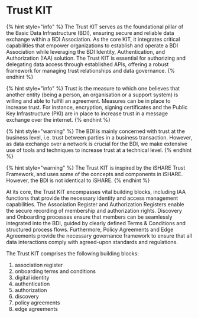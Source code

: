 # Trust KIT

{% hint style="info" %}
The Trust KIT serves as the foundational pillar of the Basic Data Infrastructure (BDI), ensuring secure and reliable data exchange within a BDI Association. As the core KIT, it integrates critical capabilities that empower organizations to establish and operate a BDI Association while leveraging the BDI Identity, Authentication, and Authorization (IAA) solution. The Trust KIT is essential for authorizing and delegating data access through established APIs, offering a robust framework for managing trust relationships and data governance.
{% endhint %}

{% hint style="info" %}
Trust is the measure to which one believes that another entity (being a person, an organisation or a support system) is willing and able to fulfill an agreement. Measures can be in place to increase trust. For instance, encryption, signing certificates and the Public Key Infrastructure (PKI) are in place to increase trust in a message exchange over the internet.
{% endhint %}

{% hint style="warning" %}
The BDI is mainly concerned with trust at the business level, i.e. trust between parties in a business transaction. However, as data exchange over a network is crucial for the BDI, we make extensive use of tools and techniques to increase trust at a technical level.
{% endhint %}

{% hint style="warning" %}
The Trust  KIT is inspired by the iSHARE Trust Framework, and uses some of the concepts and components in iSHARE. However, the BDI is not identical to iSHARE.
{% endhint %}

At its core, the Trust KIT encompasses vital building blocks, including IAA functions that provide the necessary identity and access management capabilities. The Association Register and Authorization Registers enable the secure recording of membership and authorization rights. Discovery and Onboarding processes ensure that members can be seamlessly integrated into the BDI, guided by clearly defined Terms & Conditions and structured process flows. Furthermore, Policy Agreements and Edge Agreements provide the necessary governance framework to ensure that all data interactions comply with agreed-upon standards and regulations.

The Trust KIT comprises the following building blocks:

1. association register
2. onboarding terms and conditions
3. digital identity
4. authentication
5. authorization
6. discovery
7. policy agreements
8. edge agreements
